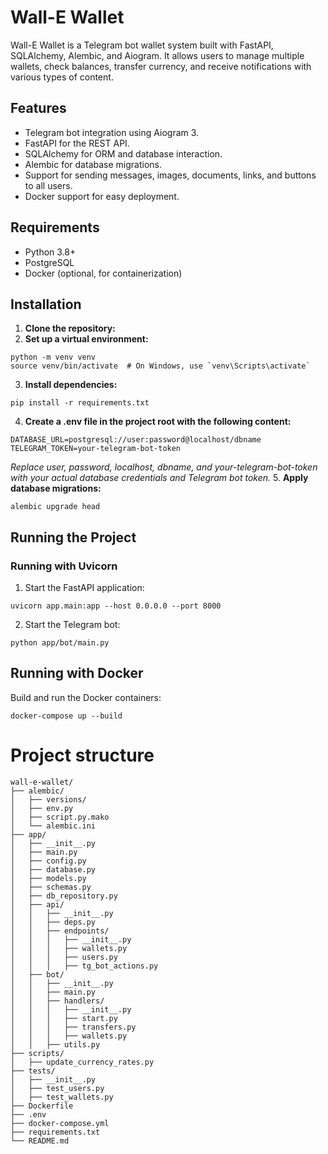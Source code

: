 # Wall-E Wallet

Wall-E Wallet is a Telegram bot wallet system built with FastAPI, SQLAlchemy, Alembic, and Aiogram. It allows users to manage multiple wallets, check balances, transfer currency, and receive notifications with various types of content.

## Features

- Telegram bot integration using Aiogram 3.
- FastAPI for the REST API.
- SQLAlchemy for ORM and database interaction.
- Alembic for database migrations.
- Support for sending messages, images, documents, links, and buttons to all users.
- Docker support for easy deployment.

## Requirements

- Python 3.8+
- PostgreSQL
- Docker (optional, for containerization)

## Installation

1. **Clone the repository:**
2. **Set up a virtual environment:**
```
python -m venv venv
source venv/bin/activate  # On Windows, use `venv\Scripts\activate`
```
3. **Install dependencies:**
```
pip install -r requirements.txt
```
4. **Create a .env file in the project root with the following content:**
```
DATABASE_URL=postgresql://user:password@localhost/dbname
TELEGRAM_TOKEN=your-telegram-bot-token
```
*Replace user, password, localhost, dbname, and your-telegram-bot-token with your actual database credentials and Telegram bot token.*
5. **Apply database migrations:**
```
alembic upgrade head
```
## Running the Project
### Running with Uvicorn
1. Start the FastAPI application:
```
uvicorn app.main:app --host 0.0.0.0 --port 8000
```
2. Start the Telegram bot:
```
python app/bot/main.py
```
## Running with Docker
Build and run the Docker containers:
```
docker-compose up --build
```

# Project structure
```
wall-e-wallet/
├── alembic/
│   ├── versions/
│   ├── env.py
│   ├── script.py.mako
│   └── alembic.ini
├── app/
│   ├── __init__.py
│   ├── main.py
│   ├── config.py
│   ├── database.py
│   ├── models.py
│   ├── schemas.py
│   ├── db_repository.py
│   ├── api/
│   │   ├── __init__.py
│   │   ├── deps.py
│   │   ├── endpoints/
│   │   │   ├── __init__.py
│   │   │   ├── wallets.py
│   │   │   ├── users.py
│   │   │   ├── tg_bot_actions.py
│   ├── bot/
│   │   ├── __init__.py
│   │   ├── main.py
│   │   ├── handlers/
│   │   │   ├── __init__.py
│   │   │   ├── start.py
│   │   │   ├── transfers.py
│   │   │   ├── wallets.py
│   │   ├── utils.py
├── scripts/
│   ├── update_currency_rates.py
├── tests/
│   ├── __init__.py
│   ├── test_users.py
│   ├── test_wallets.py
├── Dockerfile
├── .env
├── docker-compose.yml
├── requirements.txt
└── README.md

```
